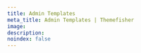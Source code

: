 ```yaml
---
title: Admin Templates
meta_title: Admin Templates | Themefisher
image:
description:
noindex: false
---
```


